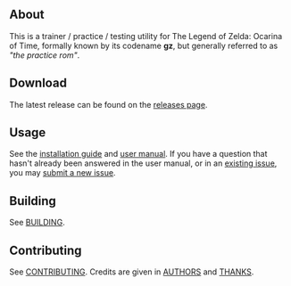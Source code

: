 ## About
This is a trainer / practice / testing utility for The Legend of Zelda: Ocarina of Time,
formally known by its codename **gz**, but generally referred to as _"the practice rom"_.

## Download
The latest release can be found on the [releases page](https://github.com/glankk/gz/releases).

## Usage
See the [installation guide](https://github.com/glankk/gz/blob/master/INSTALL.md) and
[user manual](https://github.com/glankk/gz/blob/master/USAGE.md).
If you have a question that hasn't already been answered in the user manual,
or in an [existing issue](https://github.com/glankk/gz/issues),
you may [submit a new issue](https://github.com/glankk/gz/issues/new).

## Building
See [BUILDING](https://github.com/glankk/gz/blob/master/BUILDING.md).

## Contributing
See [CONTRIBUTING](https://github.com/glankk/gz/blob/master/CONTRIBUTING.md).
Credits are given in [AUTHORS](https://github.com/glankk/gz/blob/master/AUTHORS)
and [THANKS](https://github.com/glankk/gz/blob/master/THANKS).
